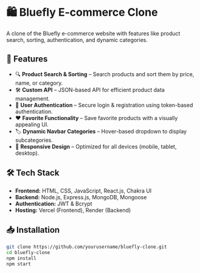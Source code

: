 # 🛍️ Bluefly E-commerce Clone

A clone of the Bluefly e-commerce website with features like product search, sorting, authentication, and dynamic categories.

## 🚀 Features
- 🔍 **Product Search & Sorting** – Search products and sort them by price, name, or category.
- 🛠 **Custom API** – JSON-based API for efficient product data management.
- 🔐 **User Authentication** – Secure login & registration using token-based authentication.
- ❤️ **Favorite Functionality** – Save favorite products with a visually appealing UI.
- 🏷️ **Dynamic Navbar Categories** – Hover-based dropdown to display subcategories.
- 📱 **Responsive Design** – Optimized for all devices (mobile, tablet, desktop).

## 🛠 Tech Stack
- **Frontend:** HTML, CSS, JavaScript, React.js, Chakra UI
- **Backend:** Node.js, Express.js, MongoDB, Mongoose
- **Authentication:** JWT & Bcrypt
- **Hosting:** Vercel (Frontend), Render (Backend)

## 📥 Installation  
```sh
git clone https://github.com/yourusername/bluefly-clone.git
cd bluefly-clone
npm install
npm start

